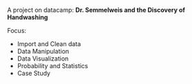 A project on datacamp: **Dr. Semmelweis and the Discovery of Handwashing** 

Focus:
- Import and Clean data
- Data Manipulation
- Data Visualization
- Probability and Statistics
- Case Study